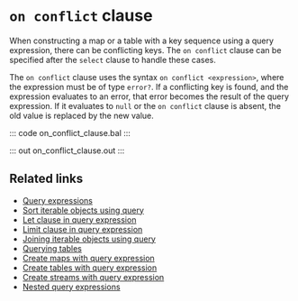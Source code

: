 # `on conflict` clause

When constructing a map or a table with a key sequence using a query expression, there can be conflicting keys. The `on conflict` clause can be specified after the `select` clause to handle these cases.

The `on conflict` clause uses the syntax `on conflict <expression>`, where the expression must be of type `error?`. If a conflicting key is found, and the expression evaluates to an error, that error becomes the result of the query expression. If it evaluates to `null` or the `on conflict` clause is absent, the old value is replaced by the new value.

::: code on_conflict_clause.bal :::

::: out on_conflict_clause.out :::

## Related links
- [Query expressions](/learn/by-example/query-expressions)
- [Sort iterable objects using query](/learn/by-example/sort-iterable-objects)
- [Let clause in query expression](/learn/by-example/let-clause)
- [Limit clause in query expression](/learn/by-example/limit-clause)
- [Joining iterable objects using query](/learn/by-example/joining-iterable-objects)
- [Querying tables](/learn/by-example/querying-tables)
- [Create maps with query expression](/learn/by-example/create-maps-with-query)
- [Create tables with query expression](/learn/by-example/create-tables-with-query)
- [Create streams with query expression](/learn/by-example/create-streams-with-query)
- [Nested query expressions](/learn/by-example/nested-query-expressions)
